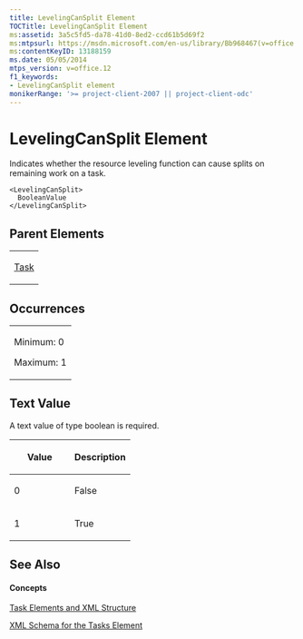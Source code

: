```yaml
---
title: LevelingCanSplit Element
TOCTitle: LevelingCanSplit Element
ms:assetid: 3a5c5fd5-da78-41d0-8ed2-ccd61b5d69f2
ms:mtpsurl: https://msdn.microsoft.com/en-us/library/Bb968467(v=office.12)
ms:contentKeyID: 13188159
ms.date: 05/05/2014
mtps_version: v=office.12
f1_keywords:
- LevelingCanSplit element
monikerRange: '>= project-client-2007 || project-client-odc'
---
```


# LevelingCanSplit Element




Indicates whether the resource leveling function can cause splits on remaining work on a task.

    <LevelingCanSplit>
      BooleanValue
    </LevelingCanSplit>

## Parent Elements

<table>
<colgroup>
<col style="width: 100%" />
</colgroup>
<tbody>
<tr class="odd">
<td><p><a href="bb968487(v=office.12).md">Task</a></p></td>
</tr>
</tbody>
</table>

## Occurrences

<table>
<colgroup>
<col style="width: 100%" />
</colgroup>
<tbody>
<tr class="odd">
<td><p>Minimum: 0</p>
<p>Maximum: 1</p></td>
</tr>
</tbody>
</table>

## Text Value

A text value of type boolean is required.

<table>
<colgroup>
<col style="width: 50%" />
<col style="width: 50%" />
</colgroup>
<thead>
<tr class="header">
<th><p>Value</p></th>
<th><p>Description</p></th>
</tr>
</thead>
<tbody>
<tr class="odd">
<td><p>0</p></td>
<td><p>False</p></td>
</tr>
<tr class="even">
<td><p>1</p></td>
<td><p>True</p></td>
</tr>
</tbody>
</table>

## See Also

#### Concepts

[Task Elements and XML Structure](task-elements-and-xml-structure.md)

[XML Schema for the Tasks Element](xml-schema-for-the-tasks-element.md)

